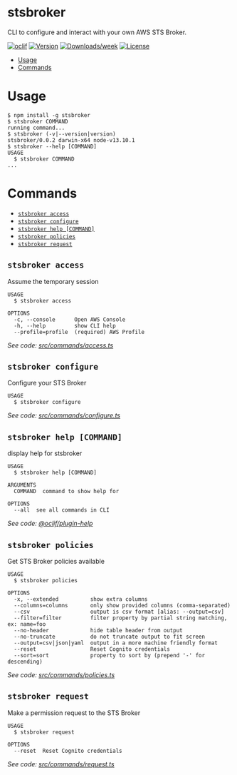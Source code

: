 stsbroker
=========

CLI to configure and interact with your own AWS STS Broker.

[![oclif](https://img.shields.io/badge/cli-oclif-brightgreen.svg)](https://oclif.io)
[![Version](https://img.shields.io/npm/v/stsbroker.svg)](https://npmjs.org/package/stsbroker)
[![Downloads/week](https://img.shields.io/npm/dw/stsbroker.svg)](https://npmjs.org/package/stsbroker)
[![License](https://img.shields.io/npm/l/stsbroker.svg)](https://github.com/nascit/sts-broker-cli/blob/master/package.json)

<!-- toc -->
* [Usage](#usage)
* [Commands](#commands)
<!-- tocstop -->
# Usage
<!-- usage -->
```sh-session
$ npm install -g stsbroker
$ stsbroker COMMAND
running command...
$ stsbroker (-v|--version|version)
stsbroker/0.0.2 darwin-x64 node-v13.10.1
$ stsbroker --help [COMMAND]
USAGE
  $ stsbroker COMMAND
...
```
<!-- usagestop -->
# Commands
<!-- commands -->
* [`stsbroker access`](#stsbroker-access)
* [`stsbroker configure`](#stsbroker-configure)
* [`stsbroker help [COMMAND]`](#stsbroker-help-command)
* [`stsbroker policies`](#stsbroker-policies)
* [`stsbroker request`](#stsbroker-request)

## `stsbroker access`

Assume the temporary session

```
USAGE
  $ stsbroker access

OPTIONS
  -c, --console      Open AWS Console
  -h, --help         show CLI help
  --profile=profile  (required) AWS Profile
```

_See code: [src/commands/access.ts](https://github.com/nascit/sts-broker-cli/blob/v0.0.2/src/commands/access.ts)_

## `stsbroker configure`

Configure your STS Broker

```
USAGE
  $ stsbroker configure
```

_See code: [src/commands/configure.ts](https://github.com/nascit/sts-broker-cli/blob/v0.0.2/src/commands/configure.ts)_

## `stsbroker help [COMMAND]`

display help for stsbroker

```
USAGE
  $ stsbroker help [COMMAND]

ARGUMENTS
  COMMAND  command to show help for

OPTIONS
  --all  see all commands in CLI
```

_See code: [@oclif/plugin-help](https://github.com/oclif/plugin-help/blob/v2.2.3/src/commands/help.ts)_

## `stsbroker policies`

Get STS Broker policies available

```
USAGE
  $ stsbroker policies

OPTIONS
  -x, --extended          show extra columns
  --columns=columns       only show provided columns (comma-separated)
  --csv                   output is csv format [alias: --output=csv]
  --filter=filter         filter property by partial string matching, ex: name=foo
  --no-header             hide table header from output
  --no-truncate           do not truncate output to fit screen
  --output=csv|json|yaml  output in a more machine friendly format
  --reset                 Reset Cognito credentials
  --sort=sort             property to sort by (prepend '-' for descending)
```

_See code: [src/commands/policies.ts](https://github.com/nascit/sts-broker-cli/blob/v0.0.2/src/commands/policies.ts)_

## `stsbroker request`

Make a permission request to the STS Broker

```
USAGE
  $ stsbroker request

OPTIONS
  --reset  Reset Cognito credentials
```

_See code: [src/commands/request.ts](https://github.com/nascit/sts-broker-cli/blob/v0.0.2/src/commands/request.ts)_
<!-- commandsstop -->
